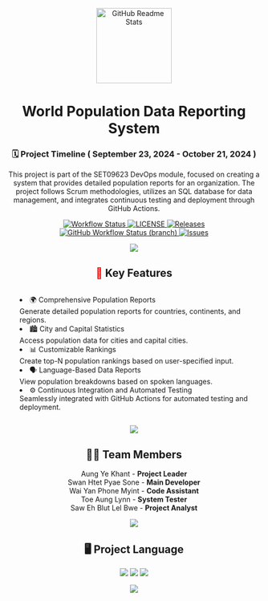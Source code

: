 <p align="center">
    <img width="150px" src="https://seeklogo.com/images/D/devops-logo-CDF1353483-seeklogo.com.png" alt="GitHub Readme Stats" />
</p>

<h1 align="center">World Population Data Reporting System</h1>

<h3 align="center">🗓️ Project Timeline ( September 23, 2024 - October 21, 2024 )</h3>

<p style="text-align: center;">
    This project is part of the SET09623 DevOps module, focused on creating a system that provides detailed population reports for an organization. The project follows Scrum methodologies, utilizes an SQL database for data management, and integrates continuous testing and deployment through GitHub Actions.
</p>


<p align="center">
    <a href="https://github.com/BurmeseNoob/Project_Team2/actions">
      <img alt="Workflow Status" src="https://github.com/BurmeseNoob/Project_Team2/actions/workflows/main.yml/badge.svg" />
    </a>
    <a href="https://github.com/BurmeseNoob/Project_Team2/blob/master/LICENSE">
      <img alt="LICENSE" src="https://img.shields.io/github/license/BurmeseNoob/Project_Team2.svg?style=flat-square" />
    </a>
    <a href="https://github.com/BurmeseNoob/Project_Team2/releases">
      <img alt="Releases" src="https://img.shields.io/github/release/BurmeseNoob/Project_Team2/all.svg?style=flat-square" />
    </a>
    <a href="https://github.com/BurmeseNoob/Project_Team2/actions/workflows/main.yml?branch=develop">
      <img alt="GitHub Workflow Status (branch)" src="https://img.shields.io/github/actions/workflow/status/BurmeseNoob/Project_Team2/main.yml?branch=develop" />
    </a>
    <a href="https://github.com/BurmeseNoob/Project_Team2/issues">
      <img alt="Issues" src="https://img.shields.io/github/issues/BurmeseNoob/Project_Team2?color=0088ff" />
    </a>
</p>
<p align="center">
<img src="https://user-images.githubusercontent.com/73097560/115834477-dbab4500-a447-11eb-908a-139a6edaec5c.gif">
</p>

<div style="text-align: center;">
  <h2><span style="color: red;">📂</span> Key Features</h2>
  <ul style="list-style-position: inside; display: inline-block; text-align: left;">
    <li><span>🌍</span> Comprehensive Population Reports<br>
      Generate detailed population reports for countries, continents, and regions.</li>
    <li><span>🏙️</span> City and Capital Statistics<br>
      Access population data for cities and capital cities.</li>
    <li><span>📊</span> Customizable Rankings<br>
      Create top-N population rankings based on user-specified input.</li>
    <li><span>🗣️</span> Language-Based Data Reports<br>
      View population breakdowns based on spoken languages.</li>
    <li><span>⚙️</span> Continuous Integration and Automated Testing<br>
      Seamlessly integrated with GitHub Actions for automated testing and deployment.</li>
  </ul>
</div>

<p align="center">
<img src="https://user-images.githubusercontent.com/73097560/115834477-dbab4500-a447-11eb-908a-139a6edaec5c.gif">
</p>

<div style="text-align: center;">
  <h2>👨‍💻 Team Members</h2>
  <ul style="list-style-type: none; padding: 0;">
    <li>Aung Ye Khant - <strong>Project Leader</strong></li>
    <li>Swan Htet Pyae Sone - <strong>Main Developer</strong></li>
    <li>Wai Yan Phone Myint - <strong>Code Assistant</strong></li>
    <li>Toe Aung Lynn - <strong>System Tester</strong></li>
    <li>Saw Eh Blut Lel Bwe - <strong>Project Analyst</strong></li>
  </ul>
</div>

<p align="center">
<img src="https://user-images.githubusercontent.com/73097560/115834477-dbab4500-a447-11eb-908a-139a6edaec5c.gif">
</p>

<h2 style="text-align: center;">🖥️ Project Language</h2>

<div style="text-align: center;">
  <img src="https://img.shields.io/badge/Java-%23ED8B00.svg?style=for-the-badge&logo=java&logoColor=white"/>
  <img src="https://img.shields.io/badge/SQL-%2300f.svg?style=for-the-badge&logo=mysql&logoColor=white"/>
  <img src="https://img.shields.io/badge/Docker_Files-%230db7ed.svg?style=for-the-badge&logo=docker&logoColor=white"/>
</div>

<div align="center" style="margin: auto;">

<p align="center">
<img src="https://user-images.githubusercontent.com/73097560/115834477-dbab4500-a447-11eb-908a-139a6edaec5c.gif">
</p>

